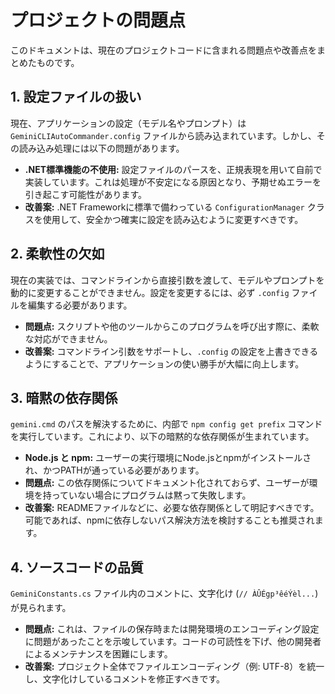 # プロジェクトの問題点

このドキュメントは、現在のプロジェクトコードに含まれる問題点や改善点をまとめたものです。

## 1. 設定ファイルの扱い

現在、アプリケーションの設定（モデル名やプロンプト）は `GeminiCLIAutoCommander.config` ファイルから読み込まれています。しかし、その読み込み処理には以下の問題があります。

*   **.NET標準機能の不使用:** 設定ファイルのパースを、正規表現を用いて自前で実装しています。これは処理が不安定になる原因となり、予期せぬエラーを引き起こす可能性があります。
*   **改善案:** .NET Frameworkに標準で備わっている `ConfigurationManager` クラスを使用して、安全かつ確実に設定を読み込むように変更すべきです。

## 2. 柔軟性の欠如

現在の実装では、コマンドラインから直接引数を渡して、モデルやプロンプトを動的に変更することができません。設定を変更するには、必ず `.config` ファイルを編集する必要があります。

*   **問題点:** スクリプトや他のツールからこのプログラムを呼び出す際に、柔軟な対応ができません。
*   **改善案:** コマンドライン引数をサポートし、`.config` の設定を上書きできるようにすることで、アプリケーションの使い勝手が大幅に向上します。

## 3. 暗黙の依存関係

`gemini.cmd` のパスを解決するために、内部で `npm config get prefix` コマンドを実行しています。これにより、以下の暗黙的な依存関係が生まれています。

*   **Node.js と npm:** ユーザーの実行環境にNode.jsとnpmがインストールされ、かつPATHが通っている必要があります。
*   **問題点:** この依存関係についてドキュメント化されておらず、ユーザーが環境を持っていない場合にプログラムは黙って失敗します。
*   **改善案:** READMEファイルなどに、必要な依存関係として明記すべきです。可能であれば、npmに依存しないパス解決方法を検討することも推奨されます。

## 4. ソースコードの品質

`GeminiConstants.cs` ファイル内のコメントに、文字化け (`// ÀÛÉgp³êéÝèl...`) が見られます。

*   **問題点:** これは、ファイルの保存時または開発環境のエンコーディング設定に問題があったことを示唆しています。コードの可読性を下げ、他の開発者によるメンテナンスを困難にします。
*   **改善案:** プロジェクト全体でファイルエンコーディング（例: UTF-8）を統一し、文字化けしているコメントを修正すべきです。
